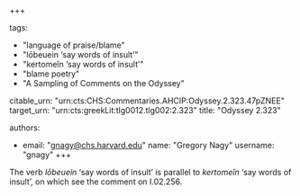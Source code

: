 +++

tags:
- "language of praise/blame"
- "lōbeuein ‘say words of insult’"
- "kertomeîn ‘say words of insult’"
- "blame poetry"
- "A Sampling of Comments on the Odyssey"

citable_urn: "urn:cts:CHS:Commentaries.AHCIP:Odyssey.2.323.47pZNEE"
target_urn: "urn:cts:greekLit:tlg0012.tlg002:2.323"
title: "Odyssey 2.323"

authors:
- email: "gnagy@chs.harvard.edu"
  name: "Gregory Nagy"
  username: "gnagy"
+++

<p>The verb <em>lōbeuein</em> ‘say words of insult’ is parallel to <em>kertomeîn</em> ‘say words of insult’, on which see the comment on I.02.256. </p>
